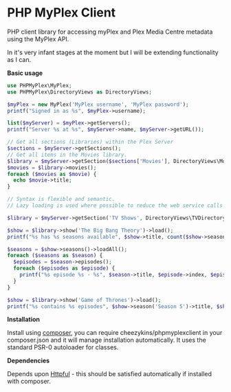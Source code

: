 # PHP MyPlex Client
PHP client library for accessing myPlex and Plex Media Centre metadata using the MyPlex API.

In it's very infant stages at the moment but I will be extending functionality as I can.

**Basic usage**

```php
use PHPMyPlex\MyPlex;
use PHPMyPlex\DirectoryViews as DirectoryViews;

$myPlex = new MyPlex('MyPlex username', 'MyPlex password');
printf("Signed in as %s", $myPlex->username);

list($myServer) = $myPlex->getServers();
printf("Server %s at %s", $myServer->name, $myServer->getURL());

// Get all sections (Libraries) within the Plex Server
$sections = $myServer->getSections();
// Get all items in the Movies library.
$library = $myServer->getSection($sections['Movies'], DirectoryViews\MovieDirectoryView::ALL);
$movies = $library->movies();
foreach ($movies as $movie) {
  echo $movie->title;
}

// Syntax is flexible and semantic.
// Lazy loading is used where possible to reduce the web service calls required to plex

$library = $myServer->getSection('TV Shows', DirectoryViews\TVDirectoryView::RECENTLY_VIEWED_SHOWS);

$show = $library->show('The Big Bang Theory')->load();
printf("%s has %s seasons available", $show->title, count($show->seasons()));

$seasons = $show->seasons()->loadAll();
foreach ($seasons as $season) {
  $episodes = $season->episodes();
  foreach ($episodes as $episode) {
    printf("%s episode %s - %s", $season->title, $episode->index, $episode->title);
  }
}

$show = $library->show('Game of Thrones')->load();
printf("%s contains %s episodes", $show->season('Season 5')->title, $show->season('Season 5')->leafCount);
```



**Installation**

Install using [composer](https://getcomposer.org/), you can require cheezykins/phpmyplexclient in your composer.json and it will manage installation automatically. It uses the standard PSR-0 autoloader for classes.

**Dependencies**

Depends upon [Httpful](https://github.com/nategood/httpful) - this should be satisfied automatically if installed with composer.